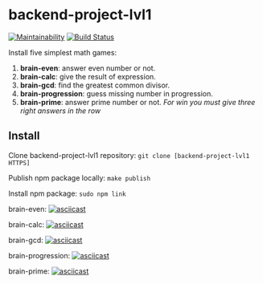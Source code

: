# backend-project-lvl1
[![Maintainability](https://api.codeclimate.com/v1/badges/8af8f63d73937298b39a/maintainability)](https://codeclimate.com/github/Kopyz/backend-project-lvl1/maintainability)
[![Build Status](https://travis-ci.org/Kopyz/backend-project-lvl1.svg?branch=master)](https://travis-ci.org/Kopyz/backend-project-lvl1)

Install five simplest math games:
1. **brain-even**: answer even number or not.
2. **brain-calc**: give the result of expression.
3. **brain-gcd**: find the greatest common divisor.
4. **brain-progression**: guess missing number in progression.
5. **brain-prime**: answer prime number or not.
*For win you must give three right answers in the row*

## Install
Clone backend-project-lvl1 repository: `git clone [backend-project-lvl1 HTTPS]`

Publish npm package locally: 
`make publish`

Install npm package:
`sudo npm link`

brain-even:
[![asciicast](https://asciinema.org/a/dbXuXaDTb0gP8ETwvhq1khN12.png)](https://asciinema.org/a/dbXuXaDTb0gP8ETwvhq1khN12)

brain-calc:
[![asciicast](https://asciinema.org/a/kG2p8TcDgqFUg1Qg2H3Y8OWy0.png)](https://asciinema.org/a/kG2p8TcDgqFUg1Qg2H3Y8OWy0)

brain-gcd:
[![asciicast](https://asciinema.org/a/QoUC9yeonZ0YRKrO3Z6ctX9N7.png)](https://asciinema.org/a/QoUC9yeonZ0YRKrO3Z6ctX9N7)

brain-progression:
[![asciicast](https://asciinema.org/a/nNbel20stbrlzDq9WgbxicDiy.png)](https://asciinema.org/a/nNbel20stbrlzDq9WgbxicDiy)

brain-prime:
[![asciicast](https://asciinema.org/a/6FWOsqSsTd2rvCKRxG7ICVklW.png)](https://asciinema.org/a/6FWOsqSsTd2rvCKRxG7ICVklW)
